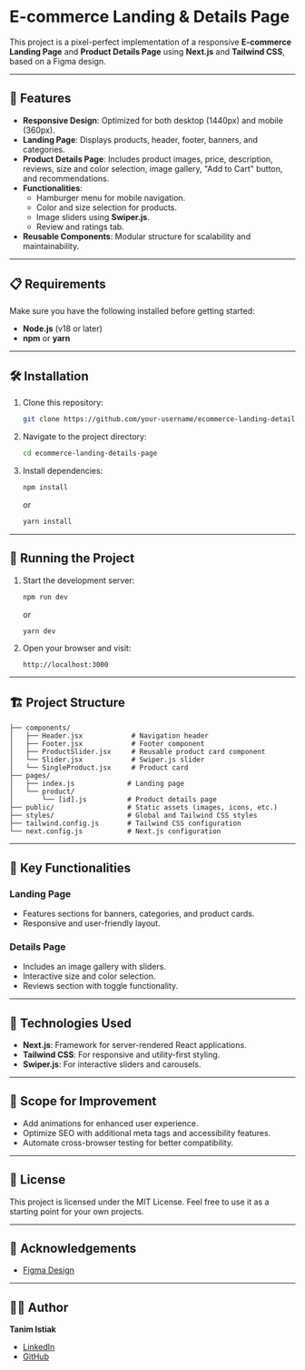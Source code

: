 # E-commerce Landing & Details Page

This project is a pixel-perfect implementation of a responsive **E-commerce Landing Page** and **Product Details Page** using **Next.js** and **Tailwind CSS**, based on a Figma design.

---

## 🚀 Features

- **Responsive Design**: Optimized for both desktop (1440px) and mobile (360px).
- **Landing Page**: Displays products, header, footer, banners, and categories.
- **Product Details Page**: Includes product images, price, description, reviews, size and color selection, image gallery, "Add to Cart" button, and recommendations.
- **Functionalities**:
  - Hamburger menu for mobile navigation.
  - Color and size selection for products.
  - Image sliders using **Swiper.js**.
  - Review and ratings tab.
- **Reusable Components**: Modular structure for scalability and maintainability.

---

## 📋 Requirements

Make sure you have the following installed before getting started:

- **Node.js** (v18 or later)
- **npm** or **yarn**

---

## 🛠️ Installation

1. Clone this repository:

   ```bash
   git clone https://github.com/your-username/ecommerce-landing-details-page.git
   ```

2. Navigate to the project directory:

   ```bash
   cd ecommerce-landing-details-page
   ```

3. Install dependencies:
   ```bash
   npm install
   ```
   or
   ```bash
   yarn install
   ```

---

## 🚀 Running the Project

1. Start the development server:

   ```bash
   npm run dev
   ```

   or

   ```bash
   yarn dev
   ```

2. Open your browser and visit:
   ```
   http://localhost:3000
   ```

---

## 🏗️ Project Structure

```plaintext
├── components/
│   ├── Header.jsx            # Navigation header
│   ├── Footer.jsx            # Footer component
│   ├── ProductSlider.jsx     # Reusable product card component
│   └── Slider.jsx            # Swiper.js slider
│   └── SingleProduct.jsx     # Product card
├── pages/
│   ├── index.js             # Landing page
│   └── product/
│       └── [id].js          # Product details page
├── public/                  # Static assets (images, icons, etc.)
├── styles/                  # Global and Tailwind CSS styles
├── tailwind.config.js       # Tailwind CSS configuration
└── next.config.js           # Next.js configuration
```

---

## 🌟 Key Functionalities

### **Landing Page**

- Features sections for banners, categories, and product cards.
- Responsive and user-friendly layout.

### **Details Page**

- Includes an image gallery with sliders.
- Interactive size and color selection.
- Reviews section with toggle functionality.

---

## 🔧 Technologies Used

- **Next.js**: Framework for server-rendered React applications.
- **Tailwind CSS**: For responsive and utility-first styling.
- **Swiper.js**: For interactive sliders and carousels.

---

## 🌈 Scope for Improvement

- Add animations for enhanced user experience.
- Optimize SEO with additional meta tags and accessibility features.
- Automate cross-browser testing for better compatibility.

---

## 📄 License

This project is licensed under the MIT License. Feel free to use it as a starting point for your own projects.

---

## 🤝 Acknowledgements

- [Figma Design](https://www.figma.com/design/IeMowxQBeykcHMYKhWwa6a/fashion-Website-UI?node-id=0-1&t=Fc3qfVtzuEs11xfS-1)

---

## 👨‍💻 Author

**Tanim Istiak**

- [LinkedIn](https://www.linkedin.com/in/tanim-istiak/)
- [GitHub](https://github.com/your-username/)

```

```
